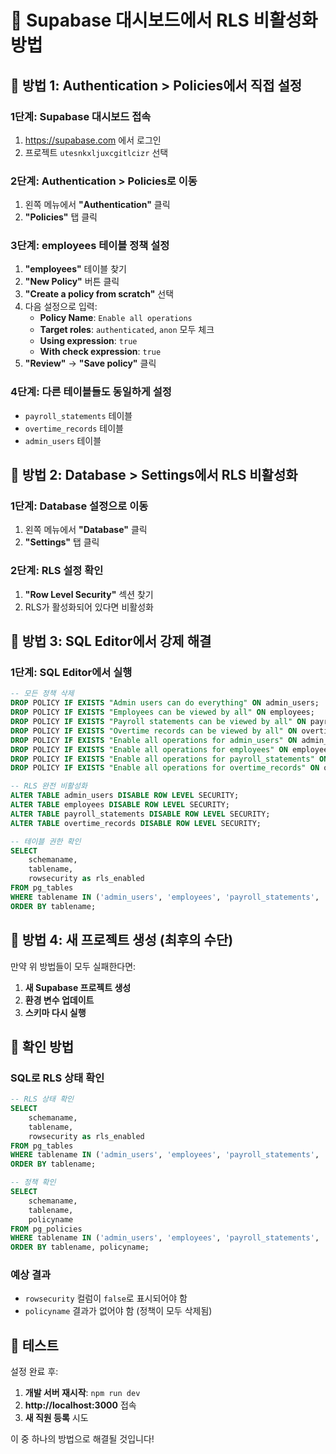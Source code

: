 # 🔧 Supabase 대시보드에서 RLS 비활성화 방법

## 🚫 방법 1: Authentication > Policies에서 직접 설정

### 1단계: Supabase 대시보드 접속
1. https://supabase.com 에서 로그인
2. 프로젝트 `utesnkxljuxcgitlcizr` 선택

### 2단계: Authentication > Policies로 이동
1. 왼쪽 메뉴에서 **"Authentication"** 클릭
2. **"Policies"** 탭 클릭

### 3단계: employees 테이블 정책 설정
1. **"employees"** 테이블 찾기
2. **"New Policy"** 버튼 클릭
3. **"Create a policy from scratch"** 선택
4. 다음 설정으로 입력:
   - **Policy Name**: `Enable all operations`
   - **Target roles**: `authenticated`, `anon` 모두 체크
   - **Using expression**: `true`
   - **With check expression**: `true`
5. **"Review"** → **"Save policy"** 클릭

### 4단계: 다른 테이블들도 동일하게 설정
- `payroll_statements` 테이블
- `overtime_records` 테이블
- `admin_users` 테이블

## 🚫 방법 2: Database > Settings에서 RLS 비활성화

### 1단계: Database 설정으로 이동
1. 왼쪽 메뉴에서 **"Database"** 클릭
2. **"Settings"** 탭 클릭

### 2단계: RLS 설정 확인
1. **"Row Level Security"** 섹션 찾기
2. RLS가 활성화되어 있다면 비활성화

## 🚫 방법 3: SQL Editor에서 강제 해결

### 1단계: SQL Editor에서 실행
```sql
-- 모든 정책 삭제
DROP POLICY IF EXISTS "Admin users can do everything" ON admin_users;
DROP POLICY IF EXISTS "Employees can be viewed by all" ON employees;
DROP POLICY IF EXISTS "Payroll statements can be viewed by all" ON payroll_statements;
DROP POLICY IF EXISTS "Overtime records can be viewed by all" ON overtime_records;
DROP POLICY IF EXISTS "Enable all operations for admin_users" ON admin_users;
DROP POLICY IF EXISTS "Enable all operations for employees" ON employees;
DROP POLICY IF EXISTS "Enable all operations for payroll_statements" ON payroll_statements;
DROP POLICY IF EXISTS "Enable all operations for overtime_records" ON overtime_records;

-- RLS 완전 비활성화
ALTER TABLE admin_users DISABLE ROW LEVEL SECURITY;
ALTER TABLE employees DISABLE ROW LEVEL SECURITY;
ALTER TABLE payroll_statements DISABLE ROW LEVEL SECURITY;
ALTER TABLE overtime_records DISABLE ROW LEVEL SECURITY;

-- 테이블 권한 확인
SELECT 
    schemaname,
    tablename,
    rowsecurity as rls_enabled
FROM pg_tables 
WHERE tablename IN ('admin_users', 'employees', 'payroll_statements', 'overtime_records')
ORDER BY tablename;
```

## 🚫 방법 4: 새 프로젝트 생성 (최후의 수단)

만약 위 방법들이 모두 실패한다면:

1. **새 Supabase 프로젝트 생성**
2. **환경 변수 업데이트**
3. **스키마 다시 실행**

## 🎯 확인 방법

### SQL로 RLS 상태 확인
```sql
-- RLS 상태 확인
SELECT 
    schemaname,
    tablename,
    rowsecurity as rls_enabled
FROM pg_tables 
WHERE tablename IN ('admin_users', 'employees', 'payroll_statements', 'overtime_records')
ORDER BY tablename;

-- 정책 확인
SELECT 
    schemaname,
    tablename,
    policyname
FROM pg_policies 
WHERE tablename IN ('admin_users', 'employees', 'payroll_statements', 'overtime_records')
ORDER BY tablename, policyname;
```

### 예상 결과
- `rowsecurity` 컬럼이 `false`로 표시되어야 함
- `policyname` 결과가 없어야 함 (정책이 모두 삭제됨)

## 🚀 테스트
설정 완료 후:
1. **개발 서버 재시작**: `npm run dev`
2. **http://localhost:3000** 접속
3. **새 직원 등록** 시도

이 중 하나의 방법으로 해결될 것입니다! 